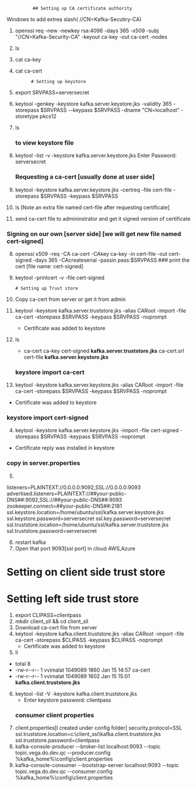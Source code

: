               ## Setting up CA certificate authority 
Windows to add extrea slash( //CN=Kafka-Secutiry-CA)
1. openssl req -new -newkey rsa:4096 -days 365 -x509 -subj "//CN=Kafka-Security-CA" -keyout ca-key -out ca-cert -nodes
2. ls 
3. cat ca-key
4. cat ca-cert

			 # Setting up keystore

1. export SRVPASS=serversecret
2.  keytool -genkey -keystore kafka.server.keystore.jks -validity 365 -storepass $SRVPASS --keypass $SRVPASS -dname "CN=localhost" -storetype pkcs12
3. ls
   ### to view keystore file
4. keytool -list -v -keystore kafka.server.keystore.jks
   Enter Password: serversecret
   ### Requesting a ca-cert [usually done at user side]
5. keytool -keystore kafka.server.keystore.jks -certreq -file cert-file -storepass $SRVPASS 
   -keypass $SRVPASS
6. ls [Note an extra file named cert-file after requesting certificate]
7. send ca-cert file to admininstrator and get it signed version of certificate
  ### Signing on our own [server side] [we will get new file named cert-signed]
 8.  openssl x509 -req -CA ca-cert -CAkey ca-key -in cert-file -out cert-signed -days 365 -CAcreateserial -passin pass:$SRVPASS
    ### print the cert [file name: cert-signed]
 9. keytool -printcert -v -file cert-signed

 		# Setting up Trust store
0. Copy ca-cert from server or get it from admin
1.  keytool -keystore kafka.server.truststore.jks -alias CARoot -import -file ca-cert -storepass $SRVPASS -keypass $SRVPASS -noprompt
    * Certificate was added to keystore 
2. ls
   * ca-cert      ca-key     cert-signed **kafka.server.truststore.jks** ca-cert.srl  cert-file  **kafka.server.keystore.jks**
   ### keystore import ca-cert
3.  keytool -keystore kafka.server.keystore.jks -alias CARoot -import -file ca-cert -storepass $SRVPASS -keypass $SRVPASS -noprompt
   * Certificate was added to keystore
   ### keystore import cert-signed
4.  keytool -keystore kafka.server.keystore.jks -import -file cert-signed -storepass $SRVPASS -keypass $SRVPASS -noprompt
   * Certificate reply was installed in keystore
   ### copy in server.properties
5. 
 listeners=PLAINTEXT://0.0.0.0:9092,SSL://0.0.0.0:9093
 advertised.listeners=PLAINTEXT://##your-public-DNS##:9092,SSL://##your-public-DNS##:9093
 zookeeper.connect=##your-public-DNS##:2181
 ssl.keystore.location=/home/ubuntu/ssl/kafka.server.keystore.jks
 ssl.keystore.password=serversecret
 ssl.key.password=serversecret
 ssl.truststore.location=/home/ubuntu/ssl/kafka.server.truststore.jks
 ssl.truststore.password=serversecret
 
6. restart kafka
7. Open that port 9093[ssl port] in cloud AWS,Azure

# Setting on client side trust store
# Setting left side trust store

1. export CLIPASS=clientpass
2. mkdir client_sll && cd client_sll
3. Download ca-cert file from server
4. keytool -keystore kafka.client.truststore.jks -alias CARoot -import -file ca-cert -storepass $CLIPASS -keypass $CLIPASS -noprompt
   * Certificate was added to keystore
5. ll
  * total 8
  * -rw-r--r-- 1 vvimalat 1049089 1860 Jan 15 14:57 ca-cert
  * -rw-r--r-- 1 vvimalat 1049089 1602 Jan 15 15:01 **kafka.client.truststore.jks**
6. keytool -list -V -keystore kafka.client.truststore.jks
     * Enter keystore password:  clientpass
     ### consumer client properties
7. client.properties[I created under config folder]
  security.protocol=SSL
  ssl.truststore.location=c:\\client_ssl\\kafka.client.truststore.jks
  ssl.truststore.password=clientpass
8. kafka-console-producer --broker-list localhost:9093 --topic topic.vega.do.dev.qc --producer.config %kafka_home%\config\client.properties
9. kafka-console-consumer --bootstrap-server localhost:9093 --topic topic.vega.do.dev.qc --consumer.config %kafka_home%\config\client.properties







